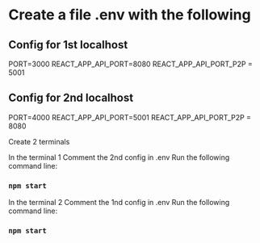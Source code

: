 # Create a file .env with the following

## Config for 1st localhost

PORT=3000
REACT_APP_API_PORT=8080
REACT_APP_API_PORT_P2P = 5001

## Config for 2nd localhost

PORT=4000
REACT_APP_API_PORT=5001
REACT_APP_API_PORT_P2P = 8080

Create 2 terminals

In the terminal 1
Comment the 2nd config in .env
Run the following command line:

### `npm start`

In the terminal 2
Comment the 1nd config in .env
Run the following command line:

### `npm start`
